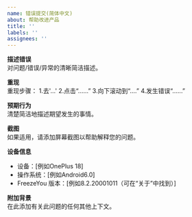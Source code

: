 ```yaml
---
name: 错误提交(简体中文)
about: 帮助改进产品
title: ''
labels: ''
assignees: ''
---
```


**描述错误**  
对问题/错误/异常的清晰简洁描述。

**重现**  
重现步骤： 1.去'...' 2.点击“......” 3.向下滚动到“....” 4.发生错误“......”

**预期行为**  
清楚简洁地描述期望发生的事情。

**截图**  
如果适用，请添加屏幕截图以帮助解释您的问题。

**设备信息**

- 设备：[例如OnePlus 18] 
- 操作系统：[例如Android6.0] 
- FreezeYou 版本：[例如8.2.20001011（可在“关于”中找到）] 

**附加背景**  
在此添加有关此问题的任何其他上下文。